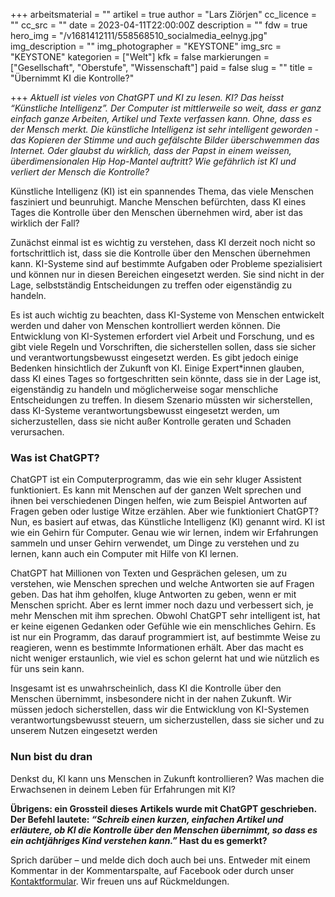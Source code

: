 +++
arbeitsmaterial = ""
artikel = true
author = "Lars Ziörjen"
cc_licence = ""
cc_src = ""
date = 2023-04-11T22:00:00Z
description = ""
fdw = true
hero_img = "/v1681412111/558568510_socialmedia_eelnyg.jpg"
img_description = ""
img_photographer = "KEYSTONE"
img_src = "KEYSTONE"
kategorien = ["Welt"]
kfk = false
markierungen = ["Gesellschaft", "Oberstufe", "Wissenschaft"]
paid = false
slug = ""
title = "Übernimmt KI die Kontrolle?"

+++
_Aktuell ist vieles von ChatGPT und KI zu lesen. KI? Das heisst “Künstliche Intelligenz”. Der Computer ist mittlerweile so weit, dass er ganz einfach ganze Arbeiten, Artikel und Texte verfassen kann. Ohne, dass es der Mensch merkt. Die künstliche Intelligenz ist sehr intelligent geworden - das Kopieren der Stimme und auch gefälschte Bilder überschwemmen das Internet. Oder glaubst du wirklich, dass der Papst in einem weissen, überdimensionalen Hip Hop-Mantel auftritt? Wie gefährlich ist KI und verliert der Mensch die Kontrolle?_

Künstliche Intelligenz (KI) ist ein spannendes Thema, das viele Menschen fasziniert und beunruhigt. Manche Menschen befürchten, dass KI eines Tages die Kontrolle über den Menschen übernehmen wird, aber ist das wirklich der Fall?

Zunächst einmal ist es wichtig zu verstehen, dass KI derzeit noch nicht so fortschrittlich ist, dass sie die Kontrolle über den Menschen übernehmen kann. KI-Systeme sind auf bestimmte Aufgaben oder Probleme spezialisiert und können nur in diesen Bereichen eingesetzt werden. Sie sind nicht in der Lage, selbstständig Entscheidungen zu treffen oder eigenständig zu handeln.

Es ist auch wichtig zu beachten, dass KI-Systeme von Menschen entwickelt werden und daher von Menschen kontrolliert werden können. Die Entwicklung von KI-Systemen erfordert viel Arbeit und Forschung, und es gibt viele Regeln und Vorschriften, die sicherstellen sollen, dass sie sicher und verantwortungsbewusst eingesetzt werden. Es gibt jedoch einige Bedenken hinsichtlich der Zukunft von KI. Einige Expert*innen glauben, dass KI eines Tages so fortgeschritten sein könnte, dass sie in der Lage ist, eigenständig zu handeln und möglicherweise sogar menschliche Entscheidungen zu treffen. In diesem Szenario müssten wir sicherstellen, dass KI-Systeme verantwortungsbewusst eingesetzt werden, um sicherzustellen, dass sie nicht außer Kontrolle geraten und Schaden verursachen.

### Was ist ChatGPT?

ChatGPT ist ein Computerprogramm, das wie ein sehr kluger Assistent funktioniert. Es kann mit Menschen auf der ganzen Welt sprechen und ihnen bei verschiedenen Dingen helfen, wie zum Beispiel Antworten auf Fragen geben oder lustige Witze erzählen. Aber wie funktioniert ChatGPT? Nun, es basiert auf etwas, das Künstliche Intelligenz (KI) genannt wird. KI ist wie ein Gehirn für Computer. Genau wie wir lernen, indem wir Erfahrungen sammeln und unser Gehirn verwendet, um Dinge zu verstehen und zu lernen, kann auch ein Computer mit Hilfe von KI lernen.

ChatGPT hat Millionen von Texten und Gesprächen gelesen, um zu verstehen, wie Menschen sprechen und welche Antworten sie auf Fragen geben. Das hat ihm geholfen, kluge Antworten zu geben, wenn er mit Menschen spricht. Aber es lernt immer noch dazu und verbessert sich, je mehr Menschen mit ihm sprechen. Obwohl ChatGPT sehr intelligent ist, hat er keine eigenen Gedanken oder Gefühle wie ein menschliches Gehirn. Es ist nur ein Programm, das darauf programmiert ist, auf bestimmte Weise zu reagieren, wenn es bestimmte Informationen erhält. Aber das macht es nicht weniger erstaunlich, wie viel es schon gelernt hat und wie nützlich es für uns sein kann.

Insgesamt ist es unwahrscheinlich, dass KI die Kontrolle über den Menschen übernimmt, insbesondere nicht in der nahen Zukunft. Wir müssen jedoch sicherstellen, dass wir die Entwicklung von KI-Systemen verantwortungsbewusst steuern, um sicherzustellen, dass sie sicher und zu unserem Nutzen eingesetzt werden

### Nun bist du dran

Denkst du, KI kann uns Menschen in Zukunft kontrollieren? Was machen die Erwachsenen in deinem Leben für Erfahrungen mit KI?

**Übrigens: ein Grossteil dieses Artikels wurde mit ChatGPT geschrieben. Der Befehl lautete: _“Schreib einen kurzen, einfachen Artikel und erläutere, ob KI die Kontrolle über den Menschen übernimmt, so dass es ein achtjähriges Kind verstehen kann.”_ Hast du es gemerkt?**

Sprich darüber – und melde dich doch auch bei uns. Entweder mit einem Kommentar in der Kommentarspalte, auf Facebook oder durch unser [Kontaktformular](https://www.chinderzytig.ch/kontakt/). Wir freuen uns auf Rückmeldungen.